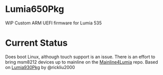 # Lumia650Pkg
WIP Custom ARM UEFI firmware for Lumia 535

# Current Status
Does boot Linux, although touch support is an issue. There is an effort to bring msm8212 devices up to mainline on the [Mainline4Lumia](https://github.com/mainline4Lumia/linux-next/tree/for-upstream/msm8212) repo.
Based on [Lumia930Pkg](https://github.com/rickliu2000/Lumia930Pkg) by @rickliu2000
